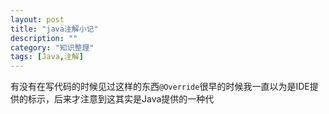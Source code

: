 ```yaml
---
layout: post
title: "java注解小记"
description: ""
category: "知识整理"
tags: [Java,注解]
---
```


有没有在写代码的时候见过这样的东西`@Override`很早的时候我一直以为是IDE提供的标示，后来才注意到这其实是Java提供的一种代


























